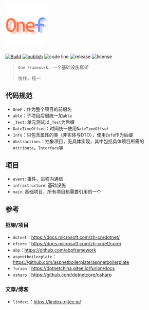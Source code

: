 # ![One Framework](./logo.png)

[![Build](https://github.com/Maple512/fremawork/actions/workflows/build.yml/badge.svg?branch=main)](https://github.com/Maple512/fremawork/actions/workflows/build.yml)
[![publish](https://github.com/one-land/framework/actions/workflows/publish.yml/badge.svg)](https://www.nuget.org/packages?q=tags%3A%22one-land+one+one-framework+framework%22+maple512)
![code line](https://img.shields.io/tokei/lines/github/Maple512/framework?style=flat)
![release](https://img.shields.io/github/v/release/Maple512/framework?include_prereleases&style=flat)
![license](https://img.shields.io/github/license/Maple512/framework)

> `One Framework`，一个基础设施框架

> 协作，统一

## 代码规范

- `OneF`：作为整个项目的前缀名
- `able`：子项目后缀统一加`able`
- `_Test`: 单元测试以`_Test`为后缀
- `DateTimeOffset`：时间统一使用`DateTimeOffset`
- `Info`：只包含属性的类（非实体与DTO），使用`Info`作为后缀
- `Abstractions`：抽象项目，无具体实现，其中包括具体项目所需的`Attribute`，`Interface`等

## 项目

- `event`: 事件，进程内通信
- `infrastructure`: 基础设施
- `main`: 基础项目，所有项目都需要引用的一个

## 参考

### 框架/项目

- `dotnet`：<https://docs.microsoft.com/zh-cn/dotnet/>
- `efcore`：<https://docs.microsoft.com/zh-cn/ef/core/>
- `abp`：<https://github.com/abpframework>
- `aspnetboilerplate`：<https://github.com/aspnetboilerplate/aspnetboilerplate>
- `furion`：<https://dotnetchina.gitee.io/furion/docs>
- `osharp`：<https://github.com/dotnetcore/osharp>

### 文章/博客

- `lindexi`：<https://lindexi.gitee.io/>

